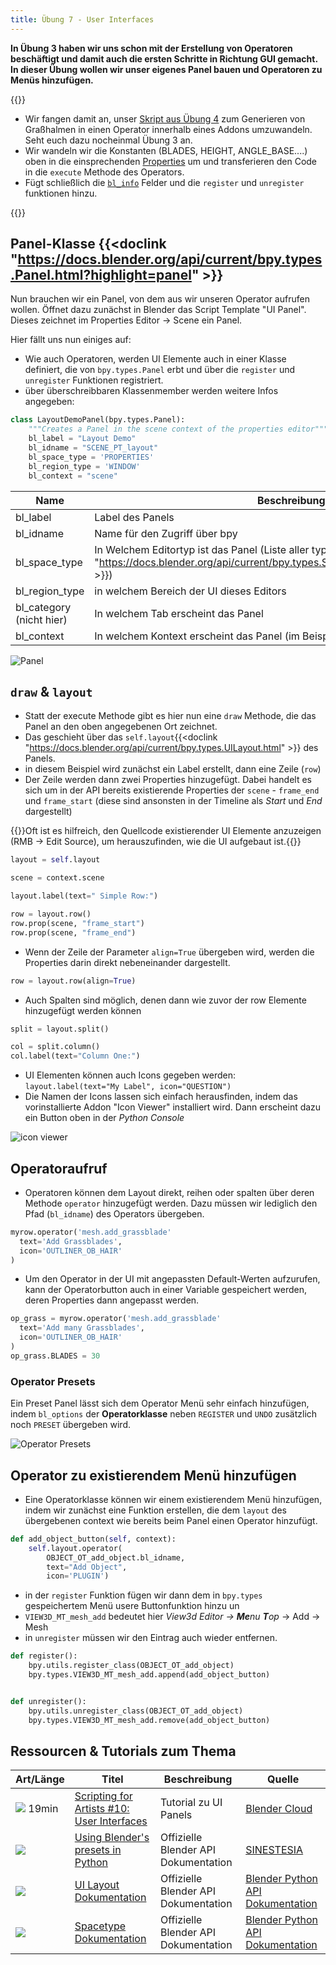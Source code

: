 ```yaml
---
title: Übung 7 - User Interfaces
---
```


**In Übung 3 haben wir uns schon mit der Erstellung von Operatoren beschäftigt und damit auch die ersten Schritte in Richtung GUI gemacht. In dieser Übung wollen wir unser eigenes Panel bauen und Operatoren zu Menüs hinzufügen.**


{{<todo>}}

- Wir fangen damit an, unser [Skript aus Übung 4](../../course-python-scripts/#vl4-meshgenerierung---gra%C3%9Fb%C3%BCschel) zum Generieren von Graßhalmen in einen Operator innerhalb eines Addons umzuwandeln. Seht euch dazu nocheinmal Übung 3 an. 
- Wir wandeln wir die Konstanten (BLADES, HEIGHT, ANGLE_BASE....) oben in die einsprechenden [Properties](../../chapter03/exercise01_a/#properties-hahahugoshortcode-s4-hbhb) um und transferieren den Code in die `execute` Methode des Operators.
- Fügt schließlich die [`bl_info`](../../chapter03/exercise01_a/#addons-hahahugoshortcode-s8-hbhb) Felder und die `register` und `unregister` funktionen hinzu.

{{</todo>}}


## Panel-Klasse {{<doclink "https://docs.blender.org/api/current/bpy.types.Panel.html?highlight=panel" >}}

Nun brauchen wir ein Panel, von dem aus wir unseren Operator aufrufen wollen. Öffnet dazu zunächst in Blender das Script Template "UI Panel". Dieses zeichnet im Properties Editor → Scene ein Panel.

Hier fällt uns nun einiges auf:

- Wie auch Operatoren, werden UI Elemente auch in einer Klasse definiert, die von `bpy.types.Panel` erbt und über die `register` und `unregister` Funktionen registriert.
- über überschreibbaren Klassenmember werden weitere Infos angegeben:

```python
class LayoutDemoPanel(bpy.types.Panel):
    """Creates a Panel in the scene context of the properties editor"""
    bl_label = "Layout Demo"
    bl_idname = "SCENE_PT_layout"
    bl_space_type = 'PROPERTIES'
    bl_region_type = 'WINDOW'
    bl_context = "scene"
```

|Name | Beschreibung|
|-|-|
| bl_label | Label des Panels |
| bl_idname | Name für den Zugriff über bpy |
| bl_space_type | In Welchem Editortyp ist das Panel (Liste aller typen hier: {{<doclink "https://docs.blender.org/api/current/bpy.types.Space.html#bpy.types.Space.type" >}}) |
| bl_region_type | in welchem Bereich der UI dieses Editors |
| bl_category (nicht hier) | In welchem Tab erscheint das Panel |
| bl_context | In welchem Kontext erscheint das Panel (im Beispiel des Properties Editor: Tab)) |

![Panel](img/panel.png)

## `draw` & `layout`

- Statt der execute Methode gibt es hier nun eine `draw` Methode, die das Panel an den oben angegebenen Ort zeichnet.
- Das geschieht über das `self.layout`{{<doclink "https://docs.blender.org/api/current/bpy.types.UILayout.html" >}} des Panels.
- in diesem Beispiel wird zunächst ein Label erstellt, dann eine Zeile (`row`)
- Der Zeile werden dann zwei Properties hinzugefügt. Dabei handelt es sich um in der API bereits existierende Properties der `scene` - `frame_end` und `frame_start` (diese sind ansonsten in der Timeline als *Start* und *End* dargestellt)

{{<info>}}Oft ist es hilfreich, den Quellcode existierender UI Elemente anzuzeigen (RMB → Edit Source), um herauszufinden, wie die UI aufgebaut ist.{{</info>}}


```python
layout = self.layout

scene = context.scene

layout.label(text=" Simple Row:")

row = layout.row()
row.prop(scene, "frame_start")
row.prop(scene, "frame_end")
```

- Wenn der Zeile der Parameter `align=True` übergeben wird, werden die Properties darin direkt nebeneinander dargestellt.
```python
row = layout.row(align=True)
```

- Auch Spalten sind möglich, denen dann wie zuvor der row Elemente hinzugefügt werden können

```python
split = layout.split()

col = split.column()
col.label(text="Column One:")
```

- UI Elementen können auch Icons gegeben werden: `layout.label(text="My Label", icon="QUESTION")`
- Die Namen der Icons lassen sich einfach herausfinden, indem das vorinstallierte Addon "Icon Viewer" installiert wird. Dann erscheint dazu ein Button oben in der *Python Console*

![icon viewer](img/icon_viewer.png)

## Operatoraufruf

- Operatoren können dem Layout direkt, reihen oder spalten über deren Methode `operator` hinzugefügt werden. Dazu müssen wir lediglich den Pfad (`bl_idname`) des Operators übergeben.
```python
myrow.operator('mesh.add_grassblade'
  text='Add Grassblades',
  icon='OUTLINER_OB_HAIR'
)
```

- Um den Operator in der UI mit angepassten Default-Werten aufzurufen, kann der Operatorbutton auch in einer Variable gespeichert werden, deren Properties dann angepasst werden.

```python
op_grass = myrow.operator('mesh.add_grassblade'
  text='Add many Grassblades',
  icon='OUTLINER_OB_HAIR'
)
op_grass.BLADES = 30
```

### Operator Presets

Ein Preset Panel lässt sich dem Operator Menü sehr einfach hinzufügen, indem `bl_options` der **Operatorklasse** neben `REGISTER` und `UNDO` zusätzlich noch `PRESET` übergeben wird.

![Operator Presets](img/preset.png)

## Operator zu existierendem Menü hinzufügen

- Eine Operatorklasse können wir einem existierendem Menü hinzufügen, indem wir zunächst eine Funktion erstellen, die dem `layout` des übergebenen context wie bereits beim Panel einen Operator hinzufügt.

```python
def add_object_button(self, context):
    self.layout.operator(
        OBJECT_OT_add_object.bl_idname,
        text="Add Object",
        icon='PLUGIN')
```

- in der `register` Funktion fügen wir dann dem in `bpy.types` gespeichertem Menü usere Buttonfunktion hinzu un
- `VIEW3D_MT_mesh_add` bedeutet hier *View3d Editor → **Me**nu **T**op* → Add → Mesh
- in `unregister` müssen wir den Eintrag auch wieder entfernen.

```python
def register():
    bpy.utils.register_class(OBJECT_OT_add_object)
    bpy.types.VIEW3D_MT_mesh_add.append(add_object_button)


def unregister():
    bpy.utils.unregister_class(OBJECT_OT_add_object)
    bpy.types.VIEW3D_MT_mesh_add.remove(add_object_button)
```

## Ressourcen & Tutorials zum Thema

| Art/Länge | Titel | Beschreibung | Quelle |
|---|---|---|---|
|<img src="/general/icons/video.png" class="resicon">  19min | [Scripting for Artists #10: User Interfaces](https://cloud.blender.org/training/scripting-for-artists/5e9953ab173f1d99c7826902) | Tutorial zu UI Panels | [Blender Cloud](https://cloud.blender.org) |
|<img src="/general/icons/article.png" class="resicon"> | [Using Blender's presets in Python](https://sinestesia.co/blog/tutorials/using-blenders-presets-in-python/) | Offizielle Blender API Dokumentation | [SINESTESIA](https://sinestesia.co/) |
|<img src="/general/icons/article.png" class="resicon"> | [UI Layout Dokumentation](https://docs.blender.org/api/current/bpy.types.UILayout.html) | Offizielle Blender API Dokumentation | [Blender Python API Dokumentation](https://docs.blender.org/api/current/index.html) |
|<img src="/general/icons/article.png" class="resicon"> | [Spacetype Dokumentation](https://docs.blender.org/api/current/bpy.types.Space.html#bpy.types.Space.type) | Offizielle Blender API Dokumentation | [Blender Python API Dokumentation](https://docs.blender.org/api/current/index.html) |
